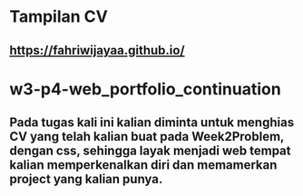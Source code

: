 # Tampilan CV
## https://fahriwijayaa.github.io/

# w3-p4-web_portfolio_continuation

## Pada tugas kali ini kalian diminta untuk menghias CV yang telah kalian buat pada Week2Problem, dengan css, sehingga layak menjadi web tempat kalian memperkenalkan diri dan memamerkan project yang kalian punya.
